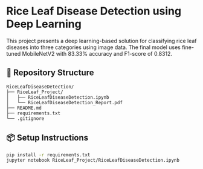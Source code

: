 # Rice Leaf Disease Detection using Deep Learning

This project presents a deep learning-based solution for classifying rice leaf diseases into three categories using image data.
The final model uses fine-tuned MobileNetV2 with 83.33% accuracy and F1-score of 0.8312.

## 📁 Repository Structure

```
RiceLeafDiseaseDetection/
├── RiceLeaf_Project/
│   ├── RiceLeafDiseaseDetection.ipynb
│   └── RiceLeafDiseaseDetection_Report.pdf
├── README.md
├── requirements.txt
└── .gitignore
```

## 📦 Setup Instructions

```bash
pip install -r requirements.txt
jupyter notebook RiceLeaf_Project/RiceLeafDiseaseDetection.ipynb
```
